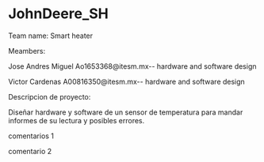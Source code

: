 # JohnDeere_SH

Team name: Smart heater

Meambers:

Jose Andres Miguel Ao1653368@itesm.mx-- hardware and software design 

Victor Cardenas    A00816350@itesm.mx-- hardware and software design

Descripcion de proyecto:

Diseñar hardware y software de un sensor de temperatura para mandar informes de su lectura y posibles errores.

comentarios 1

comentario 2
